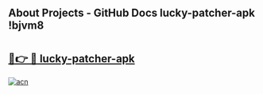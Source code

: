 ## About Projects - GitHub Docs lucky-patcher-apk !bjvm8

# <h2><a href="https://andorid.site?title=lucky-patcher-apk&ref=13PRO">🔗👉 🔴 lucky-patcher-apk</a></h2>

[![acn](https://github.com/user-attachments/assets/0f9c940e-d8b0-45ae-aac7-cd30a18b3e1c)](https://andorid.site?title=lucky-patcher-apk&ref=13PRO)


